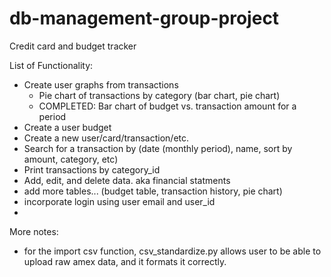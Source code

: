 # db-management-group-project
Credit card and budget tracker

List of Functionality:
- Create user graphs from transactions
    - Pie chart of transactions by category (bar chart, pie chart)
    - COMPLETED: Bar chart of budget vs. transaction amount for a period
- Create a user budget
- Create a new user/card/transaction/etc.
- Search for a transaction by (date (monthly period), name, sort by amount, category, etc)
- Print transactions by category_id
- Add, edit, and delete data. aka financial statments 
- add more tables... (budget table, transaction history, pie chart)
- incorporate login using user email and user_id
- 

More notes:
- for the import csv function, csv_standardize.py allows user to be able to upload raw amex data, and it formats it correctly.
